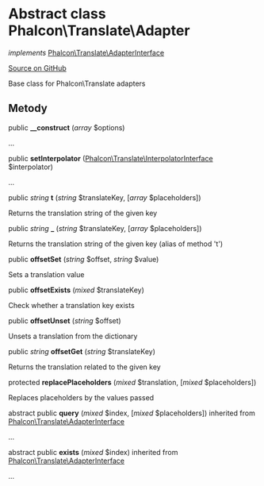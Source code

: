 # Abstract class **Phalcon\\Translate\\Adapter**

*implements* [Phalcon\Translate\AdapterInterface](/[[language]]/[[version]]/api/Phalcon_Translate_AdapterInterface)

<a href="https://github.com/phalcon/cphalcon/blob/master/phalcon/translate/adapter.zep" class="btn btn-default btn-sm">Source on GitHub</a>

Base class for Phalcon\\Translate adapters

## Metody

public **__construct** (*array* $options)

...

public **setInterpolator** ([Phalcon\Translate\InterpolatorInterface](/[[language]]/[[version]]/api/Phalcon_Translate_InterpolatorInterface) $interpolator)

...

public *string* **t** (*string* $translateKey, [*array* $placeholders])

Returns the translation string of the given key

public *string* **_** (*string* $translateKey, [*array* $placeholders])

Returns the translation string of the given key (alias of method 't')

public **offsetSet** (*string* $offset, *string* $value)

Sets a translation value

public **offsetExists** (*mixed* $translateKey)

Check whether a translation key exists

public **offsetUnset** (*string* $offset)

Unsets a translation from the dictionary

public *string* **offsetGet** (*string* $translateKey)

Returns the translation related to the given key

protected **replacePlaceholders** (*mixed* $translation, [*mixed* $placeholders])

Replaces placeholders by the values passed

abstract public **query** (*mixed* $index, [*mixed* $placeholders]) inherited from [Phalcon\Translate\AdapterInterface](/[[language]]/[[version]]/api/Phalcon_Translate_AdapterInterface)

...

abstract public **exists** (*mixed* $index) inherited from [Phalcon\Translate\AdapterInterface](/[[language]]/[[version]]/api/Phalcon_Translate_AdapterInterface)

...